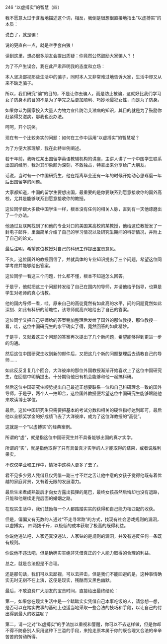 246 “以虚搏实”的智慧（四）



我不愿意太过于含蓄地描述这个词，相反，我倒是很想很直接地指出“以虚搏实”的本质：

说白了，就是骗！

说的更直白一点，就是空手套白狼！



读到这里，想必很多朋友会提出质疑：你竟然公然鼓励大家骗人？！

为了不产生误会，我在此严肃声明我的态度和立场：

本人坚决鄙视那些生活中的骗子，同时本人又非常难过地告诉大家，生活中却又从来不缺乏骗子。

所以，我们研究“骗”的目的，不是让你去骗人，而是防止被骗，这就好比我们学习女子防身术的目的不是为了学完之后更加顺利、巧妙地侵犯女性，而是为了防身。

如果你认为国家投入大量人力物力宣传防治艾滋病的知识，其目的就是为了鼓励你赶紧得艾滋病，那我也没办法。

呵呵，开个玩笑。



现在有一个比较务实的问题：如何在工作中运用“以虚搏实”的智慧呢？

为了方便大家理解，我在此特举例阐述。

若干年前，我听过某出国留学英语教辅机构的讲座，主讲人讲了一个中国学生联系出国的经历，我对其印象颇为深刻，不敢独占，特拿出来分享给广大朋友。



话说，当时有一个中国研究生，他在距离毕业还有一年的时候开始动心思琢磨一年后出国留学的问题。

大家都知道，中国的留学生要想出国，最重要的是你要联系到愿意接收你的国外高校，尤其是能够联系到愿意接收你的教授。

这位同学跟大多数中国学生一样，根本没有任何的相关人脉，直到有一天他琢磨出了一个办法。

他通过互联网找到了和他的专业对口的美国某高校的某教授，他给这位教授发了一封电子邮件，里面简单介绍了自己的学习情况以及研究生期间的科研情况，并附上了自己的论文。

最后注明，希望这位教授对自己的科研工作提出宝贵意见。



不久，这位国外的教授回信了，并就具体的专业知识提出了三个问题，希望这位同学考虑并能够给出答案。

这位同学一看这三个问题，什么都不懂，根本不知道怎么回答。

于是乎，他就把这三个问题转发给了自己在国内的导师，并请他给予指导，也算是学生对老师的真心请教。

他的国内导师一看，哇，原来自己的高徒竟然有如此高的水平，问的问题竟然如此深刻、如此有科研的前瞻性，该导师就高兴地给出了自己的答案。

这位同学又把自己导师给的答案稍加整理后发给了国外的那位教授，那位教授一看，哇，这位中国研究生的水平确实了得，竟然回答的如此精妙。

于是乎，又就着这三个问题的答案再次提出了几个新问题，希望能够得到更进一步的沟通。

然后这位中国研究生收到新的邮件后，又把这几个新的问题整理后去请教自己的导师……

如此反反复复几个回合，大洋彼岸的那位外国教授渐渐开始喜欢上了这位中国研究生，在回信中明确提出，十分期待他日有机会能够和他一起搞科研。

然后这位中国研究生顺势提出自己最近正想要联系一位和自己科研理念一致的国外导师，于是乎，两个人一拍即合，这位国外教授便希望这位中国研究生能够跟随他来攻读博士学位。



最后，这位中国研究生只需要把基本的考试分数和相关的硬性指标达到即可，最后他以全额奖学金的好成绩飞去了大洋彼岸，成为了这位洋教授的“高徒”。

这就是一个“以虚搏实”的经典案例。

所谓的“虚”，就是指这位中国研究生并不具备能够出国的真才实学。

所谓的“实”，就是指他取得了只有具备真才实学的人才能取得的结果，或者说胜利果实。



不仅仅学业和工作中，情场中这种人更多了去了。

君不见多少男人凭借且仅凭借一副三寸不烂之舌让他中意的女孩子觉得他既有着优越的家庭背景，又有着无限的发展潜力。

最后生米煮成熟饭后才向女方露出狐狸的尾巴，最终女孩虽然后悔却也没有退路，只能和他继续走完后面的婚姻之路。



在现实生活中，我们鼓励每一个人都踏踏实实的获得和自己能力相匹配的收获。

但是，偏偏又有无数的人通过“不走寻常路”的方式，找现有社会游戏规则的漏洞，以虚搏实，
四两拨千斤，以极低的成本获取了极高的既得利益。

你说他违法吧，人家还真没违法，人家钻的是规则的漏洞，并没有违反任何一条既有规则。

你说他不违法吧，但是确确实实绝非凭借真正的个人能力取得的合理的利益。

总之，就是合法但是不合理。

还是那句话，我们可以去鄙视，可以去抨击，但是我们不能回避的是，这种事情确实无时无刻不在上演，这便是现实，残酷而又黑色幽默。



最后，不敢浪费广大朋友的宝贵时间，直接给出最终结论：

第一，如果您在现实生活中是一个踏踏实实凭借自己本事吃饭的人，请您想一想，是否可以在踏实做事的基础上也适当地采取一些合法的技巧和手段，以让自己的付出得到最大的收益呢？

第二，请一定对“以虚搏实”的手法加以重视和警醒，你可以不去这样做，但是你却不得不防备别人采用这种下三滥的手段，来抢走原本属于你的既合理又合法的辛辛苦苦的劳动所得。

